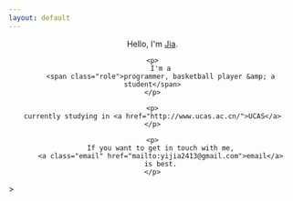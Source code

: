 ```yaml
---
layout: default
---
```


<center>
    <p>
        Hello,
        I'm
        <a href="http://yijia.ws/" class="fn url">Jia</a>.
    </p>

    <p>
        I'm a
        <span class="role">programmer, basketball player &amp; a student</span>
    </p>

    <p>
    currently studying in <a href="http://www.ucas.ac.cn/">UCAS</a>
    </p>

    <p>
        If you want to get in touch with me,
        <a class="email" href="mailto:yijia2413@gmail.com">email</a>
        is best.
    </p>
</center>>